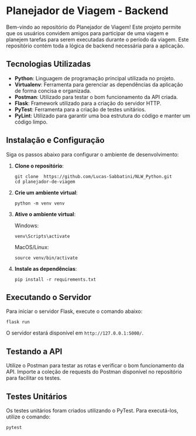 <h1>Planejador de Viagem - Backend</h1>

<p>
Bem-vindo ao repositório do Planejador de Viagem! Este projeto permite que os usuários convidem amigos para participar de uma viagem e planejem tarefas para serem executadas durante o período da viagem. Este repositório contém toda a lógica de backend necessária para a aplicação.
</p>

<h2>Tecnologias Utilizadas</h2>

<ul>
  <li><strong>Python</strong>: Linguagem de programação principal utilizada no projeto.</li>
  <li><strong>Virtualenv</strong>: Ferramenta para gerenciar as dependências da aplicação de forma concisa e organizada.</li>
  <li><strong>Postman</strong>: Utilizado para testar o bom funcionamento da API criada.</li>
  <li><strong>Flask</strong>: Framework utilizado para a criação do servidor HTTP.</li>
  <li><strong>PyTest</strong>: Ferramenta para a criação de testes unitários.</li>
  <li><strong>PyLint</strong>: Utilizado para garantir uma boa estrutura do código e manter um código limpo.</li>
</ul>

<h2>Instalação e Configuração</h2>

<p>Siga os passos abaixo para configurar o ambiente de desenvolvimento:</p>

<ol>
  <li><p><strong>Clone o repositório</strong>:</p>
    <pre><code>git clone  https://github.com/Lucas-Sabbatini/NLW_Python.git
cd planejador-de-viagem</code></pre>
  </li>
  <li><p><strong>Crie um ambiente virtual</strong>:</p>
    <pre><code>python -m venv venv</code></pre>
  </li>
  <li><p><strong>Ative o ambiente virtual</strong>:</p>
    <p>Windows:</p>
    <pre><code>venv\Scripts\activate</code></pre>
    <p>MacOS/Linux:</p>
    <pre><code>source venv/bin/activate</code></pre>
  </li>
  <li><p><strong>Instale as dependências</strong>:</p>
    <pre><code>pip install -r requirements.txt</code></pre>
  </li>
</ol>

<h2>Executando o Servidor</h2>

<p>Para iniciar o servidor Flask, execute o comando abaixo:</p>

<pre><code>flask run</code></pre>

<p>O servidor estará disponível em <code>http://127.0.0.1:5000/</code>.</p>

<h2>Testando a API</h2>

<p>Utilize o Postman para testar as rotas e verificar o bom funcionamento da API. Importe a coleção de requests do Postman disponível no repositório para facilitar os testes.</p>

<h2>Testes Unitários</h2>

<p>Os testes unitários foram criados utilizando o PyTest. Para executá-los, utilize o comando:</p>

<pre><code>pytest</code></pre>
